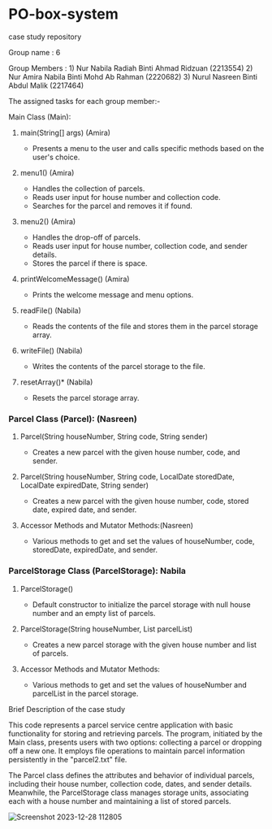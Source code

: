 # PO-box-system

case study repository

Group name    : 6

Group Members : 1) Nur Nabila Radiah Binti Ahmad Ridzuan (2213554)
                2) Nur Amira Nabila Binti Mohd Ab Rahman (2220682)
                3) Nurul Nasreen Binti Abdul Malik (2217464)

The assigned tasks for each group member:-

 Main Class (Main):
1. main(String[] args) (Amira)
   - Presents a menu to the user and calls specific methods based on the user's choice.

2. menu1() (Amira)
   - Handles the collection of parcels.
   - Reads user input for house number and collection code.
   - Searches for the parcel and removes it if found.

3. menu2() (Amira)
   - Handles the drop-off of parcels.
   - Reads user input for house number, collection code, and sender details.
   - Stores the parcel if there is space.

4. printWelcomeMessage() (Amira)
   - Prints the welcome message and menu options.

5. readFile() (Nabila)
   - Reads the contents of the file and stores them in the parcel storage array.

6. writeFile() (Nabila)
   - Writes the contents of the parcel storage to the file.

7. resetArray()* (Nabila)
   - Resets the parcel storage array.

### Parcel Class (Parcel): (Nasreen)
1. Parcel(String houseNumber, String code, String sender)
   - Creates a new parcel with the given house number, code, and sender.

2. Parcel(String houseNumber, String code, LocalDate storedDate, LocalDate expiredDate, String sender)
   - Creates a new parcel with the given house number, code, stored date, expired date, and sender.

3. Accessor Methods and Mutator Methods:(Nasreen)
   - Various methods to get and set the values of houseNumber, code, storedDate, expiredDate, and sender.

### ParcelStorage Class (ParcelStorage): Nabila
1. ParcelStorage()
   - Default constructor to initialize the parcel storage with null house number and an empty list of parcels.

2. ParcelStorage(String houseNumber, List<Parcel> parcelList)
   - Creates a new parcel storage with the given house number and list of parcels.

3. Accessor Methods and Mutator Methods:
   - Various methods to get and set the values of houseNumber and parcelList in the parcel storage.

 Brief Description of the case study

This code represents a parcel service centre application with basic functionality for storing and retrieving parcels. The program, initiated by the Main class, presents users with two options: collecting a parcel or dropping off a new one. It employs file operations to maintain parcel information persistently in the "parcel2.txt" file.

The Parcel class defines the attributes and behavior of individual parcels, including their house number, collection code, dates, and sender details. Meanwhile, the ParcelStorage class manages storage units, associating each with a house number and maintaining a list of stored parcels.


![Screenshot 2023-12-28 112805](https://github.com/nanenmalik/parcel-management-system/assets/147983899/f12ea0e6-2b61-4b4c-ad8b-363ff10e35ad)

